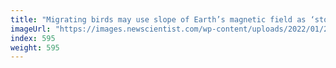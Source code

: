 ```yaml
---
title: "Migrating birds may use slope of Earth’s magnetic field as ‘stop sign’"
imageUrl: "https://images.newscientist.com/wp-content/uploads/2022/01/27132225/PRI_220105776.jpg?width=600"
index: 595
weight: 595
---
```

